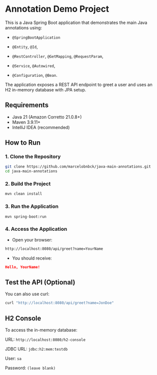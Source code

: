 # Annotation Demo Project
This is a Java Spring Boot application that demonstrates the main Java annotations using:

- `@SpringBootApplication`

- `@Entity`, `@Id`,

- `@RestController`, `@GetMapping`, `@RequestParam`,

- `@Service`, `@Autowired`,

- `@Configuration`, `@Bean`.

The application exposes a REST API endpoint to greet a user and uses an H2 in-memory database with JPA setup.

## Requirements
- Java 21 (Amazon Corretto 21.0.8+)
- Maven 3.9.11+
- IntelliJ IDEA (recommended)

## How to Run
### 1. Clone the Repository

```bash
git clone https://github.com/marcelobnbck/java-main-annotations.git
cd java-main-annotations
```

### 2. Build the Project
```bash
mvn clean install
```

### 3. Run the Application
```bash
mvn spring-boot:run
```

### 4. Access the Application

- Open your browser:
```bash
http://localhost:8080/api/greet?name=YourName
```

- You should receive:

```json
Hello, YourName!
```

## Test the API (Optional)
You can also use curl:
```bash
curl "http://localhost:8080/api/greet?name=JonDoe"
```

## H2 Console
To access the in-memory database:

URL: `http://localhost:8080/h2-console`

JDBC URL: `jdbc:h2:mem:testdb`

User: `sa`

Password: `(leave blank)`